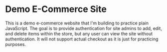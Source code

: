 # Demo E-Commerce Site
This is a demo e-commerce website that I'm building to practice plain JavaScript. The goal is to provide authentication for site admins to add, edit, and delete items within the store, but any user can view the site without authentication. It will not support actual checkout as it is just for practicing purposes.
